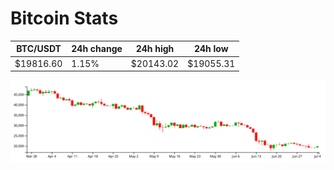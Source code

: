 # Bitcoin Stats

BTC/USDT|24h change|24h high|24h low|
|---|---|---|---|
|$19816.60|1.15%|$20143.02|$19055.31|

<img src="./chart.svg">
